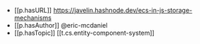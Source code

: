 


- [[p.hasURL]] https://javelin.hashnode.dev/ecs-in-js-storage-mechanisms
- [[p.hasAuthor]] @eric-mcdaniel
- [[p.hasTopic]] [[t.cs.entity-component-system]]

